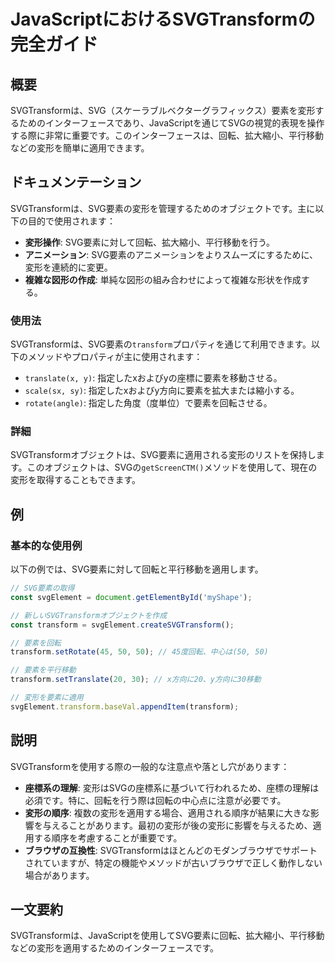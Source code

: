 <!--
Meta Description: # JavaScriptにおけるSVGTransformの完全ガイド ## 概要 SVGTransformは、SVG（スケーラブルベクターグラフィックス）要素を変形するためのインターフェースであり、JavaScriptを通じてSVGの視覚的表現を操作する際に非常に重要です。このインターフェースは、回...
Meta Keywords: transform, svgtransformは, 拡大縮小, svgelement, const
-->

# JavaScriptにおけるSVGTransformの完全ガイド

## 概要
SVGTransformは、SVG（スケーラブルベクターグラフィックス）要素を変形するためのインターフェースであり、JavaScriptを通じてSVGの視覚的表現を操作する際に非常に重要です。このインターフェースは、回転、拡大縮小、平行移動などの変形を簡単に適用できます。

## ドキュメンテーション
SVGTransformは、SVG要素の変形を管理するためのオブジェクトです。主に以下の目的で使用されます：

- **変形操作**: SVG要素に対して回転、拡大縮小、平行移動を行う。
- **アニメーション**: SVG要素のアニメーションをよりスムーズにするために、変形を連続的に変更。
- **複雑な図形の作成**: 単純な図形の組み合わせによって複雑な形状を作成する。

### 使用法
SVGTransformは、SVG要素の`transform`プロパティを通じて利用できます。以下のメソッドやプロパティが主に使用されます：

- `translate(x, y)`: 指定したxおよびyの座標に要素を移動させる。
- `scale(sx, sy)`: 指定したxおよびy方向に要素を拡大または縮小する。
- `rotate(angle)`: 指定した角度（度単位）で要素を回転させる。

### 詳細
SVGTransformオブジェクトは、SVG要素に適用される変形のリストを保持します。このオブジェクトは、SVGの`getScreenCTM()`メソッドを使用して、現在の変形を取得することもできます。

## 例
### 基本的な使用例
以下の例では、SVG要素に対して回転と平行移動を適用します。

```javascript
// SVG要素の取得
const svgElement = document.getElementById('myShape');

// 新しいSVGTransformオブジェクトを作成
const transform = svgElement.createSVGTransform();

// 要素を回転
transform.setRotate(45, 50, 50); // 45度回転、中心は(50, 50)

// 要素を平行移動
transform.setTranslate(20, 30); // x方向に20、y方向に30移動

// 変形を要素に適用
svgElement.transform.baseVal.appendItem(transform);
```

## 説明
SVGTransformを使用する際の一般的な注意点や落とし穴があります：

- **座標系の理解**: 変形はSVGの座標系に基づいて行われるため、座標の理解は必須です。特に、回転を行う際は回転の中心点に注意が必要です。
- **変形の順序**: 複数の変形を適用する場合、適用される順序が結果に大きな影響を与えることがあります。最初の変形が後の変形に影響を与えるため、適用する順序を考慮することが重要です。
- **ブラウザの互換性**: SVGTransformはほとんどのモダンブラウザでサポートされていますが、特定の機能やメソッドが古いブラウザで正しく動作しない場合があります。

## 一文要約
SVGTransformは、JavaScriptを使用してSVG要素に回転、拡大縮小、平行移動などの変形を適用するためのインターフェースです。